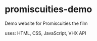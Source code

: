 # promiscuities-demo
 Demo website for Promiscuities the film
 
 uses: HTML, CSS, JavaScript, VHX API
